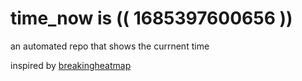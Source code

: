 # time_now is (( 1685397600656 ))

an automated repo that shows the currnent time

inspired by [breakingheatmap](https://github.com/breakingheatmap/breakingheatmap)